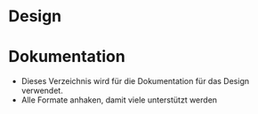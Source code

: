 Design
======

# Dokumentation

* Dieses Verzeichnis wird für die Dokumentation für das Design verwendet.
* Alle Formate anhaken, damit viele unterstützt werden